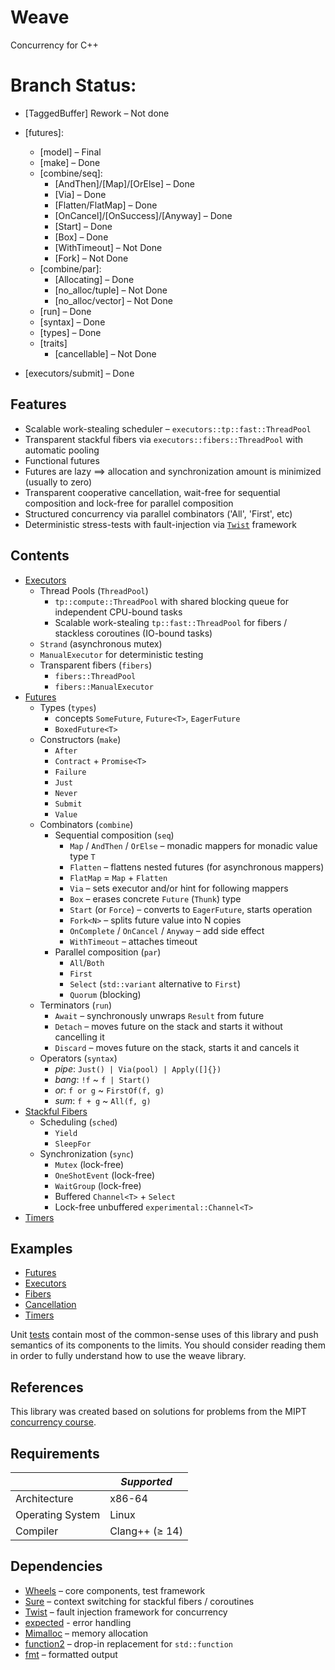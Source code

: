 # Weave
Concurrency for C++

# Branch Status:

 - [TaggedBuffer] Rework – Not done

 - [futures]:
    - [model] – Final
    - [make] – Done
    - [combine/seq]:
      - [AndThen]/[Map]/[OrElse] – Done
      - [Via] – Done
      - [Flatten/FlatMap] – Done
      - [OnCancel]/[OnSuccess]/[Anyway] – Done
      - [Start] – Done
      - [Box] – Done
      - [WithTimeout] – Not Done
      - [Fork] – Not Done
    - [combine/par]:
      - [Allocating] – Done
      - [no_alloc/tuple] – Not Done
      - [no_alloc/vector] – Not Done
    - [run] – Done 
    - [syntax] – Done
    - [types] – Done
    - [traits]
      - [cancellable] – Not Done

  - [executors/submit] – Done

## Features

- Scalable work-stealing scheduler – `executors::tp::fast::ThreadPool`
- Transparent stackful fibers via `executors::fibers::ThreadPool` with automatic pooling
- Functional futures
- Futures are lazy ⟹ allocation and synchronization amount is minimized (usually to zero)
- Transparent cooperative cancellation, wait-free for sequential composition and lock-free for parallel composition
- Structured concurrency via parallel combinators ('All', 'First', etc)
- Deterministic stress-tests with fault-injection via [`Twist`](https://gitlab.com/Lipovsky/twist) framework

## Contents

- [Executors](weave/executors)
  - Thread Pools (`ThreadPool`)
    - `tp::compute::ThreadPool` with shared blocking queue for independent CPU-bound tasks
    - Scalable work-stealing `tp::fast::ThreadPool` for fibers / stackless coroutines (IO-bound tasks)
  - `Strand` (asynchronous mutex)
  - `ManualExecutor` for deterministic testing
  - Transparent fibers (`fibers`)
    - `fibers::ThreadPool`
    - `fibers::ManualExecutor`
- [Futures](weave/futures)
  - Types (`types`)
    - concepts `SomeFuture`, `Future<T>`, `EagerFuture`
    - `BoxedFuture<T>`
  - Constructors (`make`)
    - `After`
    - `Contract` + `Promise<T>`
    - `Failure`
    - `Just`
    - `Never`
    - `Submit`
    - `Value`
  - Combinators (`combine`)
    - Sequential composition (`seq`)
      - `Map` / `AndThen` / `OrElse` – monadic mappers for monadic value type `T`
      - `Flatten` – flattens nested futures (for asynchronous mappers)
      - `FlatMap` = `Map` + `Flatten`
      - `Via` – sets executor and/or hint for following mappers
      - `Box` – erases concrete `Future` (`Thunk`) type
      - `Start` (or `Force`) – converts to `EagerFuture`, starts operation
      - `Fork<N>` – splits future value into N copies
      - `OnComplete` / `OnCancel` / `Anyway` – add side effect
      - `WithTimeout` – attaches timeout
    - Parallel composition (`par`)
      - `All`/`Both`
      - `First`
      - `Select` (`std::variant` alternative to `First`)
      - `Quorum` (blocking)
  - Terminators (`run`)
    - `Await` – synchronously unwraps `Result` from future
    - `Detach` – moves future on the stack and starts it without cancelling it
    - `Discard` – moves future on the stack, starts it and cancels it
  - Operators (`syntax`)
    - _pipe_: `Just() | Via(pool) | Apply([]{})`
    - _bang_: `!f` ~ `f | Start()`
    - _or_: `f or g` ~ `FirstOf(f, g)`
    - _sum_: `f + g` ~ `All(f, g)`
- [Stackful Fibers](weave/fibers)
  - Scheduling (`sched`)
    - `Yield`
    - `SleepFor`
  - Synchronization (`sync`)
    - `Mutex` (lock-free)
    - `OneShotEvent` (lock-free)
    - `WaitGroup` (lock-free)
    - Buffered `Channel<T>` + `Select`
    - Lock-free unbuffered `experimental::Channel<T>`
- [Timers](weave/timers)

## Examples

- [Futures](examples/futures/main.cpp)
- [Executors](examples/executors/main.cpp)
- [Fibers](examples/fibers/main.cpp)
- [Cancellation](examples/cancel/main.cpp)
- [Timers](examples/timers/main.cpp)

Unit [tests](tests) contain most of the common-sense uses of this library and push semantics of its components to the limits. You should consider reading them in order to fully understand how to use the weave library.

## References

This library was created based on solutions for problems from the MIPT [concurrency course](https://gitlab.com/Lipovsky/concurrency-course).

## Requirements

|                  | _Supported_       |
|------------------|-------------------|
| Architecture     | x86-64            |
| Operating System | Linux             |
| Compiler         | Clang++ (≥ 14)    |

## Dependencies

- [Wheels](https://gitlab.com/Lipovsky/wheels) – core components, test framework
- [Sure](https://gitlab.com/Lipovsky/sure) – context switching for stackful fibers / coroutines
- [Twist](https://gitlab.com/Lipovsky/twist) – fault injection framework for concurrency
- [expected](https://github.com/TartanLlama/expected) - error handling
- [Mimalloc](https://github.com/microsoft/mimalloc) – memory allocation
- [function2](https://github.com/Naios/function2.git) – drop-in replacement for `std::function`
- [fmt](https://github.com/fmtlib/fmt.git) – formatted output


